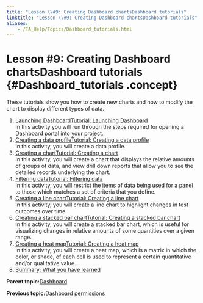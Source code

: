 ```yaml
--- 
title: "Lesson \\#9: Creating Dashboard chartsDashboard tutorials"
linktitle: "Lesson \\#9: Creating Dashboard chartsDashboard tutorials"
aliases: 
    - /TA_Help/Topics/Dashboard_tutorials.html
---
```

# Lesson \#9: Creating Dashboard chartsDashboard tutorials {#Dashboard_tutorials .concept}

These tutorials show you how to create new charts and how to modify the chart to display different types of data.

1.  [Launching DashboardTutorial: Launching Dashboard](../../TA_Tutorials/Topics/tutDashboard_launching_Dashboard.html)  
In this activity you will run through the steps required for opening a Dashboard portal into your project.
2.  [Creating a data profileTutorial: Creating a data profile](../../TA_Tutorials/Topics/tutDashboard_creating_a_data_profile.html)  
In this activity, you will create a data profile.
3.  [Creating a chartTutorial: Creating a chart](../../TA_Tutorials/Topics/tutDashboard_creating_a_chart.html)  
In this activity, you will create a chart that displays the relative amounts of groups of data, and view drill down reports that allow you to see the detailed records underlying the chart.
4.  [Filtering dataTutorial: Filtering data](../../TA_Tutorials/Topics/tutDashboard_filtering_data.html)  
In this activity, you will restrict the items of data being used for a panel to those which matches a set of criteria that you define.
5.  [Creating a line chartTutorial: Creating a line chart](../../TA_Tutorials/Topics/tutDashboard_line_chart.html)  
In this activity, you will create a line chart to highlight changes in test outcomes over time.
6.  [Creating a stacked bar chartTutorial: Creating a stacked bar chart](../../TA_Tutorials/Topics/tutDashboard_stacked_bar_chart.html)  
In this activity, you will create a stacked bar chart, which is useful for visualizing changes in relative amounts of some quantities over a given range.
7.  [Creating a heat mapTutorial: Creating a heat map](../../TA_Tutorials/Topics/tutDashboard_heat_map.html)  
In this activity, you will create a heat map, which is a matrix in which the color, or shade, of each cell is used to represent a certain quantitative and/or qualitative value.
8.  [Summary: What you have learned](../../TA_Tutorials/Topics/tutDashboard_Summary_using_Dashboard.html)  


**Parent topic:**[Dashboard](../../TA_Help/Topics/Dashboard.html)

**Previous topic:**[Dashboard permissions](../../TA_Help/Topics/Dashboard_authentication_permissions.html)

